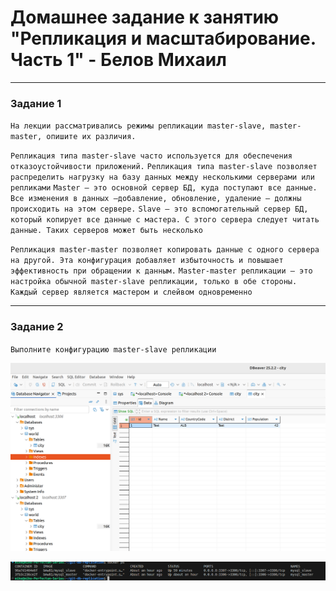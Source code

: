 # Домашнее задание к занятию "Репликация и масштабирование. Часть 1" - Белов Михаил

---

### Задание 1

`На лекции рассматривались режимы репликации master-slave, master-master, опишите их различия.`

`Репликация типа master-slave часто используется для обеспечения отказоустойчивости приложений.`
`Репликация типа master-slave позволяет распределить нагрузку на базу данных между несколькими серверами или репликами`
`Master — это основной сервер БД, куда поступают все данные. Все изменения в данных —добавление, обновление, удаление — должны происходить на этом сервере.`
`Slave — это вспомогательный сервер БД, который копирует все данные с мастера. С этого сервера следует читать данные. Таких серверов может быть несколько`

`Репликация master-master позволяет копировать данные с одного сервера на другой. Эта конфигурация добавляет избыточность и повышает эффективность при обращении к данным.`
`Master-master репликации — это настройка обычной master-slave репликации, только в обе стороны. Каждый сервер является мастером и слейвом одновременно`

---

### Задание 2

`Выполните конфигурацию master-slave репликации`

![DBeaver](/img/DBeaver.png)

![DB_containers](/img/DB_containers.png)
